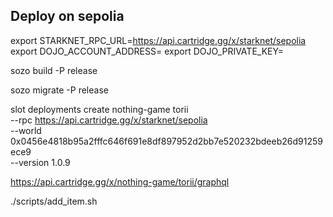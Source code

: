 ## Deploy on sepolia

export STARKNET_RPC_URL=https://api.cartridge.gg/x/starknet/sepolia
export DOJO_ACCOUNT_ADDRESS=
export DOJO_PRIVATE_KEY=

sozo build -P release

sozo migrate -P release

slot deployments create nothing-game torii \
 --rpc https://api.cartridge.gg/x/starknet/sepolia \
 --world 0x0456e4818b95a2fffc646f691e8df897952d2bb7e520232bdeeb26d91259ece9 \
 --version 1.0.9

https://api.cartridge.gg/x/nothing-game/torii/graphql

./scripts/add_item.sh
